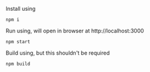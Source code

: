 Install using

```
npm i
```

Run using, will open in browser at http://localhost:3000

```
npm start
```

Build using, but this shouldn't be required

```
npm build
```